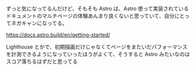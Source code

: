 ずっと気になってるんだけど、そもそも Astro は、Astro 使って実装されているドキュメントのマルチページの体験あんまり良くないと思っていて、自分にとってネガキャンになってる。

https://docs.astro.build/en/getting-started/

Lighthouse とかで、初期描画だけじゃなくてページをまたいだパフォーマンスを計測できるようになっていったほうがよくて、そうすると Astro みたいなのはスコア落ちるはずだと思ってる
